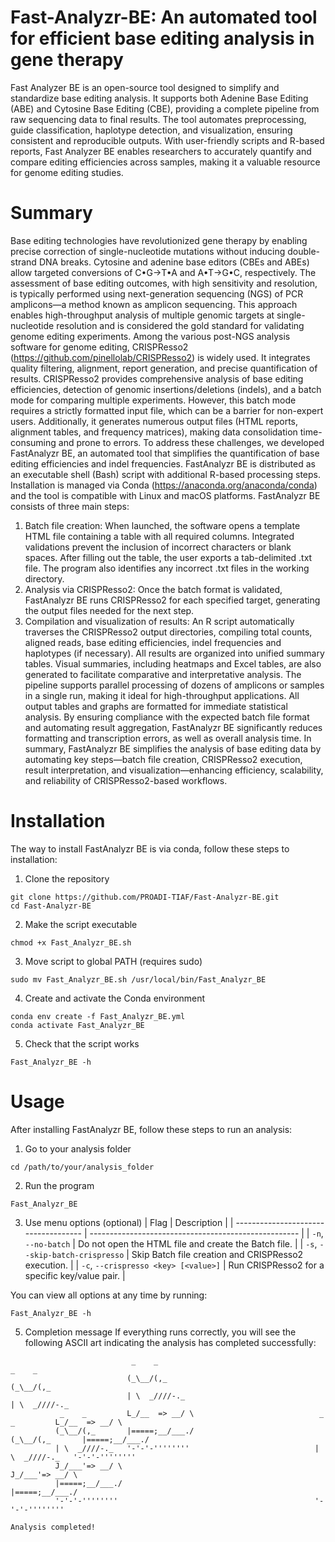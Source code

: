 # Fast-Analyzr-BE: An automated tool for efficient base editing analysis in gene therapy
Fast Analyzer BE is an open-source tool designed to simplify and standardize base editing analysis. It supports both Adenine Base Editing (ABE) and Cytosine Base Editing (CBE), providing a complete pipeline from raw sequencing data to final results. The tool automates preprocessing, guide classification, haplotype detection, and visualization, ensuring consistent and reproducible outputs. With user-friendly scripts and R-based reports, Fast Analyzer BE enables researchers to accurately quantify and compare editing efficiencies across samples, making it a valuable resource for genome editing studies.
# Summary
Base editing technologies have revolutionized gene therapy by enabling precise correction of single-nucleotide mutations without inducing double-strand DNA breaks. Cytosine and adenine base editors (CBEs and ABEs) allow targeted conversions of C•G→T•A and A•T→G•C, respectively. The assessment of base editing outcomes, with high sensitivity and resolution, is typically performed using next-generation sequencing (NGS) of PCR amplicons—a method known as amplicon sequencing. This approach enables high-throughput analysis of multiple genomic targets at single-nucleotide resolution and is considered the gold standard for validating genome editing experiments.
Among the various post-NGS analysis software for genome editing, CRISPResso2 (https://github.com/pinellolab/CRISPResso2) is widely used. It integrates quality filtering, alignment, report generation, and precise quantification of results. CRISPResso2 provides comprehensive analysis of base editing efficiencies, detection of genomic insertions/deletions (indels), and a batch mode for comparing multiple experiments. However, this batch mode requires a strictly formatted input file, which can be a barrier for non-expert users. Additionally, it generates numerous output files (HTML reports, alignment tables, and frequency matrices), making data consolidation time-consuming and prone to errors.
To address these challenges, we developed FastAnalyzr BE, an automated tool that simplifies the quantification of base editing efficiencies and indel frequencies. FastAnalyzr BE is distributed as an executable shell (Bash) script with additional R-based processing steps. Installation is managed via Conda (https://anaconda.org/anaconda/conda) and the tool is compatible with Linux and macOS platforms.
FastAnalyzr BE consists of three main steps:
1) Batch file creation: When launched, the software opens a template HTML file containing a table with all required columns. Integrated validations prevent the inclusion of incorrect characters or blank spaces. After filling out the table, the user exports a tab-delimited .txt file. The program also identifies any incorrect .txt files in the working directory.
2) Analysis via CRISPResso2: Once the batch format is validated, FastAnalyzr BE runs CRISPResso2 for each specified target, generating the output files needed for the next step.
3) Compilation and visualization of results: An R script automatically traverses the CRISPResso2 output directories, compiling total counts, aligned reads, base editing efficiencies, indel frequencies and haplotypes (if necessary). All results are organized into unified summary tables. Visual summaries, including heatmaps and Excel tables, are also generated to facilitate comparative and interpretative analysis.
The pipeline supports parallel processing of dozens of amplicons or samples in a single run, making it ideal for high-throughput applications. All output tables and graphs are formatted for immediate statistical analysis. By ensuring compliance with the expected batch file format and automating result aggregation, FastAnalyzr BE significantly reduces formatting and transcription errors, as well as overall analysis time.
In summary, FastAnalyzr BE simplifies the analysis of base editing data by automating key steps—batch file creation, CRISPResso2 execution, result interpretation, and visualization—enhancing efficiency, scalability, and reliability of CRISPResso2-based workflows.

# Installation
The way to install FastAnalyzr BE is via conda, follow these steps to installation:

1. Clone the repository
```
git clone https://github.com/PROADI-TIAF/Fast-Analyzr-BE.git
cd Fast-Analyzr-BE
```

2. Make the script executable
```
chmod +x Fast_Analyzr_BE.sh
```

3. Move script to global PATH (requires sudo)
```
sudo mv Fast_Analyzr_BE.sh /usr/local/bin/Fast_Analyzr_BE
```

4. Create and activate the Conda environment
```
conda env create -f Fast_Analyzr_BE.yml
conda activate Fast_Analyzr_BE
```

5. Check that the script works
```
Fast_Analyzr_BE -h
```

# Usage
After installing FastAnalyzr BE, follow these steps to run an analysis:

1. Go to your analysis folder
```
cd /path/to/your/analysis_folder
```

2. Run the program
```
Fast_Analyzr_BE
```

3. Use menu options (optional)
| Flag                                 | Description                                          |
| ------------------------------------ | ---------------------------------------------------- |
| `-n`, `--no-batch`                   | Do not open the HTML file and create the Batch file. |
| `-s`, `--skip-batch-crispresso`      | Skip Batch file creation and CRISPResso2 execution.  |
| `-c`, `--crispresso <key> [<value>]` | Run CRISPResso2 for a specific key/value pair.       |

You can view all options at any time by running:
```
Fast_Analyzr_BE -h
```

5. Completion message
If everything runs correctly, you will see the following ASCII art indicating the analysis has completed successfully:
```
                           _    _                                                     _    _
                          (_\__/(,_                                                  (_\__/(,_
                          | \  _////-._                                             | \  _////-._
           _    _         L_/__  => __/ \                            _    _         L_/__  => __/ \
          (_\__/(,_       |=====;__/___./                           (_\__/(,_       |=====;__/___./
          | \  _////-._   '-'-'-''''''''                            | \  _////-._   '-'-'-''''''''
          J_/___'=> __/ \                                           J_/___'=> __/ \
          |=====;__/___./                                           |=====;__/___./
          '-'-'-''''''''                                            '-'-'-''''''''

Analysis completed!
```
